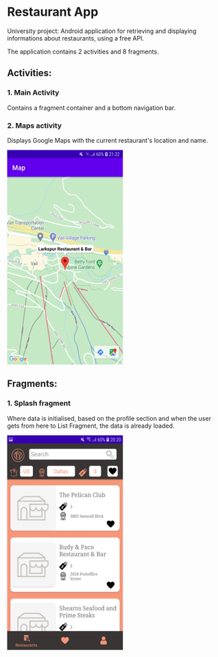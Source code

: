 # Restaurant App

University project: Android application for retrieving and displaying informations about restaurants, using a free API.

The application contains 2 activities and 8 fragments.

## Activities:

### 1. Main Activity

Contains a fragment container and a bottom navigation bar.

### 2. Maps activity

Displays Google Maps with the current restaurant's location and name. 

<img src="images/maps.jpg" alt="Maps Activity" height="500" width="270"/>


## Fragments:

### 1. Splash fragment

Where data is initialised, based on the profile section and
when the user gets from here to List Fragment, the data is already loaded.

<img src="images/restaurants.jpg" alt="List Fragment" height="500" width="270"/>
